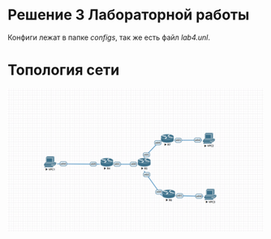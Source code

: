# Решение 3 Лабораторной работы

Конфиги лежат в папке _configs_, так же есть файл _lab4.unl_.

# Топология сети

![plot](images/topology.png)
